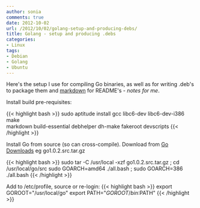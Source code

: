 ```yaml
---
author: sonia
comments: true
date: 2012-10-02
url: /2012/10/02/golang-setup-and-producing-debs/
title: Golang - setup and producing .debs
categories:
- Linux
tags:
- Debian
- Golang
- Ubuntu
---
```


Here's the setup I use for compiling Go binaries, as well as for writing .deb's to package them and [markdown](http://en.wikipedia.org/wiki/Markdown) for README's - _notes for me_.

<!--more-->

Install build pre-requisites:

{{< highlight bash >}}
sudo aptitude install gcc libc6-dev libc6-dev-i386 make \
  markdown build-essential debhelper dh-make fakeroot devscripts
{{< /highlight >}}

Install Go from source (so can cross-compile). Download from [Go Downloads](http://code.google.com/p/go/downloads/list) eg go1.0.2.src.tar.gz

{{< highlight bash >}}
sudo tar -C /usr/local -xzf go1.0.2.src.tar.gz ; cd /usr/local/go/src
sudo GOARCH=amd64 ./all.bash ; sudo GOARCH=386 ./all.bash
{{< /highlight >}}

Add to /etc/profile, source or re-login:
{{< highlight bash >}}
export GOROOT="/usr/local/go"
export PATH="$GOROOT/bin:$PATH"
{{< /highlight >}}


